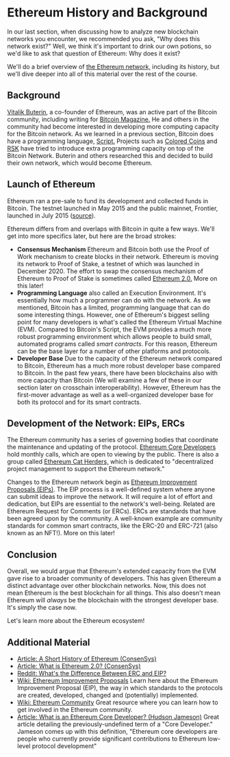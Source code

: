   Ethereum History and Background
===============================

  In our last section, when discussing how to analyze new blockchain networks you encounter, we recommended you ask, "Why does this network exist?" Well, we think it's important to drink our own potions, so we'd like to ask that question of Ethereum: Why does it exist?

 We'll do a brief overview of [the Ethereum network,](https://en.wikipedia.org/wiki/Ethereum) including its history, but we'll dive deeper into all of this material over the rest of the course.

 Background
----------

 [Vitalik Buterin](https://en.wikipedia.org/wiki/Vitalik_Buterin), a co-founder of Ethereum, was an active part of the Bitcoin community, including writing for [Bitcoin Magazine.](https://bitcoinmagazine.com/authors/vitalik-buterin) He and others in the community had become interested in developing more computing capacity for the Bitcoin network. As we learned in a previous section, Bitcoin does have a programming language, [Script.](https://en.bitcoin.it/wiki/Script) Projects such as [Colored Coins](https://en.bitcoin.it/wiki/Colored_Coins) and [RSK](https://www.rsk.co/) have tried to introduce extra programming capacity on top of the Bitcoin Network. Buterin and others researched this and decided to build their own network, which would become Ethereum.

 Launch of Ethereum
------------------

 Ethereum ran a pre-sale to fund its development and collected funds in Bitcoin. The testnet launched in May 2015 and the public mainnet, Frontier, launched in July 2015 ([source](https://consensys.net/blog/blockchain-explained/a-short-history-of-ethereum/)).

 Ethereum differs from and overlaps with Bitcoin in quite a few ways. We'll get into more specifics later, but here are the broad strokes:
 
- **Consensus Mechanism** Ethereum and Bitcoin both use the Proof of Work mechanism to create blocks in their network. Ethereum is moving its network to Proof of Stake, a testnet of which was launched in December 2020. The effort to swap the consensus mechanism of Ethereum to Proof of Stake is sometimes called [Ethereum 2.0.](https://consensys.net/blog/blockchain-explained/what-is-ethereum-2) More on this later!
- **Programming Language** also called an Execution Environment. It's essentially how much a programmer can do with the network. As we mentioned, Bitcoin has a limited, programming language that can do some interesting things. However, one of Ethereum's biggest selling point for many developers is what's called the Ethereum Virtual Machine (EVM). Compared to Bitcoin's Script, the EVM provides a much more robust programming environment which allows people to build small, automated programs called *smart contracts*. For this reason, Ethereum can be the base layer for a number of other platforms and protocols.
- **Developer Base** Due to the capacity of the Ethereum network compared to Bitcoin, Ethereum has a much more robust developer base compared to Bitcoin. In the past few years, there have been blockchains also with more capacity than Bitcoin (We will examine a few of these in our section later on crosschain interoperability). However, Ethereum has the first-mover advantage as well as a well-organized developer base for both its protocol and for its smart contracts.

 

 Development of the Network: EIPs, ERCs
--------------------------------------

 The Ethereum community has a series of governing bodies that coordinate the maintenance and updating of the protocol. [Ethereum Core Developers](https://github.com/ethereum/pm) hold monthly calls, which are open to viewing by the public. There is also a group called [Ethereum Cat Herders,](https://www.ethereumcatherders.com/) which is dedicated to "decentralized project management to support the Ethereum network."

 Changes to the Ethereum network begin as [Ethereum Improvement Proposals (EIPs)](https://eips.ethereum.org/). The EIP process is a well-defined system where anyone can submit ideas to improve the network. It will require a lot of effort and dedication, but EIPs are essential to the network's well-being. Related are Ethereum Request for Comments (or ERCs). ERCs are standards that have been agreed upon by the community. A well-known example are community standards for common smart contracts, like the ERC-20 and ERC-721 (also known as an NFT!). More on this later!

 Conclusion
----------

 Overall, we would argue that Ethereum's extended capacity from the EVM gave rise to a broader community of developers. This has given Ethereum a distinct advantage over other blockchain networks. Now, this does not mean Ethereum is the best blockchain for all things. This also doesn't mean Ethereum will *always* be the blockchain with the strongest developer base. It's simply the case now.

 Let's learn more about the Ethereum ecosystem!

 Additional Material
-------------------

 * [Article: A Short History of Ethereum (ConsenSys)](https://consensys.net/blog/blockchain-explained/a-short-history-of-ethereum/)
* [Article: What is Ethereum 2.0? (ConsenSys)](https://consensys.net/blog/blockchain-explained/what-is-ethereum-2)
* [Reddit: What's the Difference Between ERC and EIP?](https://www.reddit.com/r/ethereum/comments/5v76ne/what_is_the_difference_between_erc_and_eip/)
* [Wiki: Ethereum Improvement Proposals](https://eips.ethereum.org/) Learn here about the Ethereum Improvement Proposal (EIP), the way in which standards to the protocols are created, developed, changed and (potentially) implemented.
* [Wiki: Ethereum Community](https://ethereum.org/en/community/) Great resource where you can learn how to get involved in the Ethereum community.
* [Article: What is an Ethereum Core Developer? (Hudson Jameson)](https://hudsonjameson.com/2020-06-22-what-is-an-ethereum-core-developer/) Great article detailing the previously-undefined term of a "Core Developer." Jameson comes up with this definition, "Ethereum core developers are people who currently provide significant contributions to Ethereum low-level protocol development"

 
